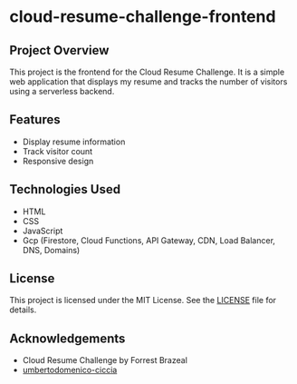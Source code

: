 # cloud-resume-challenge-frontend

## Project Overview

This project is the frontend for the Cloud Resume Challenge. It is a simple web application that displays my resume and tracks the number of visitors using a serverless backend.

## Features

- Display resume information
- Track visitor count
- Responsive design

## Technologies Used

- HTML
- CSS
- JavaScript
- Gcp (Firestore, Cloud Functions, API Gateway, CDN, Load Balancer, DNS, Domains)

## License

This project is licensed under the MIT License. See the [LICENSE](LICENSE) file for details.

## Acknowledgements

- Cloud Resume Challenge by Forrest Brazeal
- [umbertodomenico-ciccia](https://www.umbertodomenico-ciccia.com)

